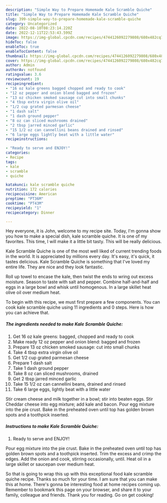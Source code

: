 ```yaml
---
description: "Simple Way to Prepare Homemade Kale Scramble Quiche"
title: "Simple Way to Prepare Homemade Kale Scramble Quiche"
slug: 399-simple-way-to-prepare-homemade-kale-scramble-quiche
category: Uncategorized
date: 2022-08-10T08:23:14.220Z
date: 2022-12-11T22:53:43.599Z
image: https://img-global.cpcdn.com/recipes/4744126092279808/680x482cq70/kale-scramble-quiche-recipe-main-photo.jpg
hideToc: false
enableToc: true
enableTocContent: false
thumbnail: https://img-global.cpcdn.com/recipes/4744126092279808/680x482cq70/kale-scramble-quiche-recipe-main-photo.jpg
cover: https://img-global.cpcdn.com/recipes/4744126092279808/680x482cq70/kale-scramble-quiche-recipe-main-photo.jpg
author: Admin
authorAv: notfound
ratingvalue: 3.6
reviewcount: 19
recipeingredient:
- "16 oz kale greens bagged chopped and ready to cook"
- "12 oz pepper and onion blend bagged and frozen"
- "13 oz chicken smoked sausage cut into small chunks"
- "4 tbsp extra virgin olive oil"
- "1/2 cup grated parmesan cheese"
- "1 dash salt"
- "1 dash ground pepper"
- "8 oz can sliced mushrooms drained"
- "2 tbsp jarred minced garlic"
- "15 1/2 oz can cannellini beans drained and rinsed"
- "6 large eggs lightly beat with a little water"
recipeinstructions:

- "Ready to serve and ENJOY!"
categories:
- Recipe
tags:
- kale
- scramble
- quiche

katakunci: kale scramble quiche 
nutrition: 172 calories
recipecuisine: American
preptime: "PT36M"
cooktime: "PT43M"
recipeyield: "1"
recipecategory: Dinner

---
```



Hey everyone, it is John, welcome to my recipe site. Today, I'm gonna show you how to make a special dish, kale scramble quiche. It is one of my favorites. This time, I will make it a little bit tasty. This will be really delicious.

Kale Scramble Quiche is one of the most well liked of current trending foods in the world. It is appreciated by millions every day. It's easy, it's quick, it tastes delicious. Kale Scramble Quiche is something that I've loved my entire life. They are nice and they look fantastic.

Roll up towel to encase the kale, then twist the ends to wring out excess moisture. Season to taste with salt and pepper. Combine half-and-half and eggs in a large bowl and whisk until homogenous. In a large skillet heat olive oil over medium heat.


To begin with this recipe, we must first prepare a few components. You can cook kale scramble quiche using 11 ingredients and 0 steps. Here is how you can achieve that.

<!--inarticleads1-->

##### The ingredients needed to make Kale Scramble Quiche:

1. Get 16 oz kale greens: bagged, chopped and ready to cook
1. Make ready 12 oz pepper and onion blend: bagged and frozen
1. Prepare 13 oz chicken smoked sausage: cut into small chunks
1. Take 4 tbsp extra virgin olive oil
1. Get 1/2 cup grated parmesan cheese
1. Prepare 1 dash salt
1. Take 1 dash ground pepper
1. Take 8 oz can sliced mushrooms, drained
1. Get 2 tbsp jarred minced garlic
1. Take 15 1/2 oz can cannellini beans, drained and rinsed
1. Take 6 large eggs, lightly beat with a little water


Stir cream cheese and milk together in a bowl; stir into beaten eggs. Stir Cheddar cheese into egg mixture; add kale and bacon. Pour egg mixture into the pie crust. Bake in the preheated oven until top has golden brown spots and a toothpick inserted. 

<!--inarticleads2-->

##### Instructions to make Kale Scramble Quiche:


1. Ready to serve and ENJOY!

Pour egg mixture into the pie crust. Bake in the preheated oven until top has golden brown spots and a toothpick inserted. Trim the excess and crimp the edges. Add the onion and cook, stirring occasionally, until. Heat oil in a large skillet or saucepan over medium heat. 

So that is going to wrap this up with this exceptional food kale scramble quiche recipe. Thanks so much for your time. I am sure that you can make this at home. There's gonna be interesting food at home recipes coming up. Remember to bookmark this page on your browser, and share it to your family, colleague and friends. Thank you for reading. Go on get cooking!
